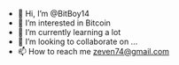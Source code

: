 - 👋 Hi, I’m @BitBoy14
- 👀 I’m interested in Bitcoin
- 🌱 I’m currently learning a lot
- 💞️ I’m looking to collaborate on ...
- 📫 How to reach me zeven74@gmail.com

<!---
BitBoy14/BitBoy14 is a ✨ special ✨ repository because its `README.md` (this file) appears on your GitHub profile.
You can click the Preview link to take a look at your changes.
--->
